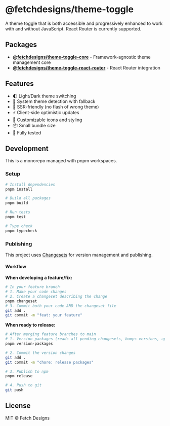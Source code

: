 # @fetchdesigns/theme-toggle

A theme toggle that is both accessible and progressively enhanced to work with and without JavaScript. React Router is currently supported.

## Packages

- **[@fetchdesigns/theme-toggle-core](./packages/core)** - Framework-agnostic theme management core
- **[@fetchdesigns/theme-toggle-react-router](./packages/react-router)** - React Router integration

## Features

- 🌓 Light/Dark theme switching
- 🔄 System theme detection with fallback
- 🚀 SSR-friendly (no flash of wrong theme)
- ⚡ Client-side optimistic updates
- 🎨 Customizable icons and styling
- 📦 Small bundle size
- 🧪 Fully tested

## Development

This is a monorepo managed with pnpm workspaces.

### Setup

```bash
# Install dependencies
pnpm install

# Build all packages
pnpm build

# Run tests
pnpm test

# Type check
pnpm typecheck
```

### Publishing

This project uses [Changesets](https://github.com/changesets/changesets) for version management and publishing.

#### Workflow

**When developing a feature/fix:**
```bash
# In your feature branch
# 1. Make your code changes
# 2. Create a changeset describing the change
pnpm changeset
# 3. Commit both your code AND the changeset file
git add .
git commit -m "feat: your feature"
```

**When ready to release:**
```bash
# After merging feature branches to main
# 1. Version packages (reads all pending changesets, bumps versions, updates CHANGELOGs)
pnpm version-packages

# 2. Commit the version changes
git add .
git commit -m "chore: release packages"

# 3. Publish to npm
pnpm release

# 4. Push to git
git push
```

## License

MIT © Fetch Designs
